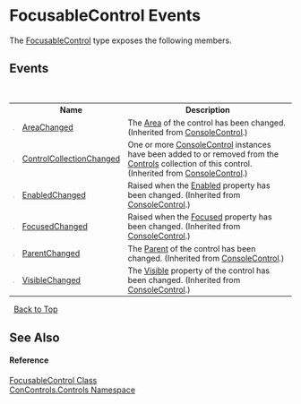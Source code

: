 # FocusableControl Events
 

The <a href="b0162ef5-3cf3-a5b1-67ad-5f431d068d12">FocusableControl</a> type exposes the following members.


## Events
&nbsp;<table><tr><th></th><th>Name</th><th>Description</th></tr><tr><td>![Public event](media/pubevent.gif "Public event")</td><td><a href="fabd3f9e-a34e-7c6c-346a-232b0d38ef83">AreaChanged</a></td><td>
The <a href="7c07ffec-fe9c-cac7-4dbd-8a192f3e2ac7">Area</a> of the control has been changed.
 (Inherited from <a href="eae0acea-bdd1-dc08-7fda-dcd25c5f2082">ConsoleControl</a>.)</td></tr><tr><td>![Public event](media/pubevent.gif "Public event")</td><td><a href="d4d4c1c4-d052-215f-6db0-43af59eca03b">ControlCollectionChanged</a></td><td>
One or more <a href="eae0acea-bdd1-dc08-7fda-dcd25c5f2082">ConsoleControl</a> instances have been added to or removed from the <a href="a75e6c51-187e-1bb5-bb66-7f4f95681f69">Controls</a> collection of this control.
 (Inherited from <a href="eae0acea-bdd1-dc08-7fda-dcd25c5f2082">ConsoleControl</a>.)</td></tr><tr><td>![Public event](media/pubevent.gif "Public event")</td><td><a href="9ed478e2-47d9-46a7-a2a5-3ae5ed00794a">EnabledChanged</a></td><td>
Raised when the <a href="71b06d3f-d678-195b-1ecf-e93b12636252">Enabled</a> property has been changed.
 (Inherited from <a href="eae0acea-bdd1-dc08-7fda-dcd25c5f2082">ConsoleControl</a>.)</td></tr><tr><td>![Public event](media/pubevent.gif "Public event")</td><td><a href="63d99904-4a2d-eb60-c8c5-b4c9e1b59650">FocusedChanged</a></td><td>
Raised when the <a href="8ad92c33-9ed7-6dc3-b920-32e8fbfe3588">Focused</a> property has been changed.
 (Inherited from <a href="eae0acea-bdd1-dc08-7fda-dcd25c5f2082">ConsoleControl</a>.)</td></tr><tr><td>![Public event](media/pubevent.gif "Public event")</td><td><a href="07aa6eb8-baba-aa13-e7c1-2e9066a63115">ParentChanged</a></td><td>
The <a href="e416fcea-dfff-6f26-604b-07a13535ebeb">Parent</a> of the control has been changed.
 (Inherited from <a href="eae0acea-bdd1-dc08-7fda-dcd25c5f2082">ConsoleControl</a>.)</td></tr><tr><td>![Public event](media/pubevent.gif "Public event")</td><td><a href="e09a9167-4df3-7f8c-5601-906858b10182">VisibleChanged</a></td><td>
The <a href="8b7524ea-37cf-dccb-9e2e-603a41a5d478">Visible</a> property of the control has been changed.
 (Inherited from <a href="eae0acea-bdd1-dc08-7fda-dcd25c5f2082">ConsoleControl</a>.)</td></tr></table>&nbsp;
<a href="#focusablecontrol-events">Back to Top</a>

## See Also


#### Reference
<a href="b0162ef5-3cf3-a5b1-67ad-5f431d068d12">FocusableControl Class</a><br /><a href="8161a036-2926-0ace-99d3-20346d250e3b">ConControls.Controls Namespace</a><br />
